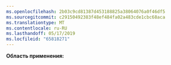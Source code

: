 ```yaml
---
ms.openlocfilehash: 2b03c9cd81387d453188825a38064076a0f46df5
ms.sourcegitcommit: c29150492383f48ef484fa02a483cde1cbc68aca
ms.translationtype: MT
ms.contentlocale: ru-RU
ms.lasthandoff: 05/17/2019
ms.locfileid: "65818271"
---
```

**Область применения:**
